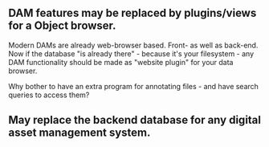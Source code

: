 ## DAM features may be replaced by plugins/views for a Object browser.

Modern DAMs are already web-browser based. Front- as well as back-end.  Now if
the database "is already there" - because it's your filesystem - any DAM
functionality should be made as "website plugin" for your data browser.

Why bother to have an extra program for annotating files - and have search
queries to access them?

## May replace the backend database for any digital asset management system.
